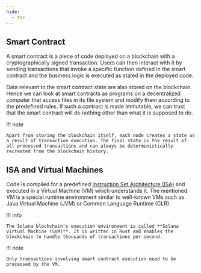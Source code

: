 ```yaml
---
hide:
  - toc
---
```



## Smart Contract

A smart contract is a piece of code deployed on a blockchain with a cryptographically signed transaction. Users can then interact with it by sending transactions that invoke a specific function defined in the smart contract and the business logic is executed as stated in the deployed code.

Data relevant to the smart contract state are also stored on the blockchain. Hence we can look at smart contracts as programs on a decentralized computer that access files in its file system and modify them according to the predefined rules. If such a contract is made immutable, we can trust that the smart contract will do nothing other than what it is supposed to do.

!!! note

    Apart from storing the blockchain itself, each node creates a state as a result of transaction execution. The final state is the result of all processed transactions and can always be deterministically recreated from the blockchain history.

## ISA and Virtual Machines

Code is compiled for a predefined [Instruction Set Architecture (ISA)](https://en.wikipedia.org/wiki/Instruction_set_architecture) and executed in a Virtual Machine (VM) which understands it. The mentioned VM is a special runtime environment similar to well-known VMs such as Java Virtual Machine (JVM) or Common Language Runtime (CLR).

!!! info

    The Solana blockchain's execution environment is called **Solana Virtual Machine (SVM)**. It is written in Rust and enables the blockchain to handle thousands of transactions per second.

!!! note

    Only transactions involving smart contract execution need to be processed by the VM.
